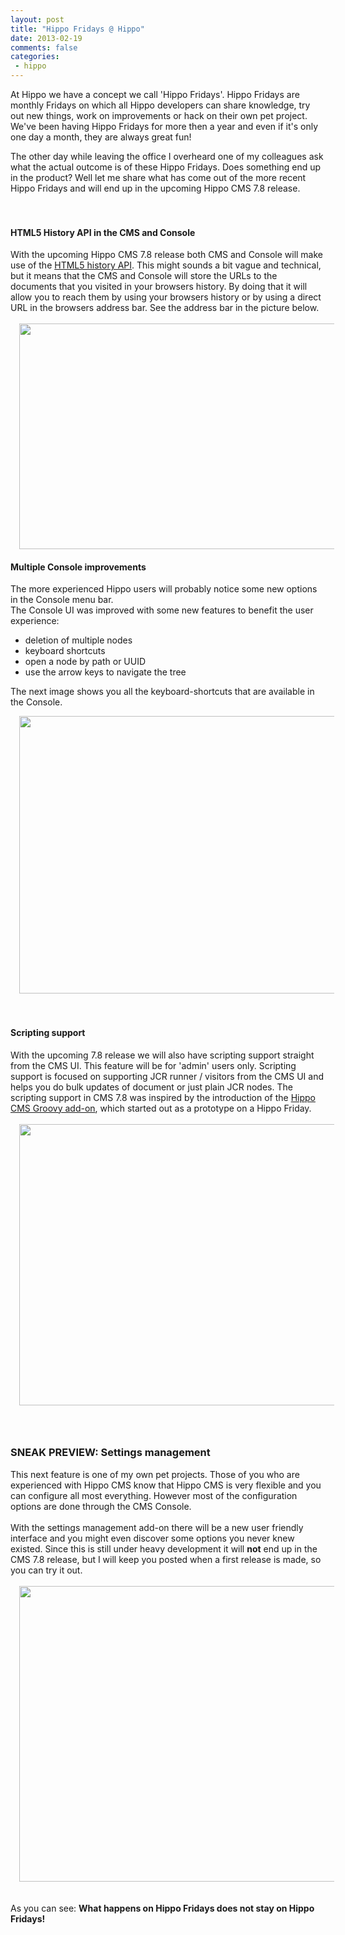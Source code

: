 ```yaml
---
layout: post
title: "Hippo Fridays @ Hippo"
date: 2013-02-19
comments: false
categories:
 - hippo
---
```


At Hippo we have a concept we call 'Hippo Fridays'. Hippo Fridays are monthly Fridays on which all Hippo developers can share knowledge, try out new things, work on improvements or hack on their own pet project. We've been having Hippo Fridays for more then a year and even if it's only one day a month, they are always great fun!

The other day while leaving the office I overheard one of my colleagues ask what the actual outcome is of these Hippo Fridays. Does something end up in the product? Well let me share what has come out of the more recent Hippo Fridays and will end up in the upcoming Hippo CMS 7.8 release.<br /><br /><br /><h4>HTML5 History API in the CMS and Console</h4>With the upcoming Hippo CMS 7.8 release both CMS and Console will make use of the <a href="https://developer.mozilla.org/en-US/docs/DOM/Manipulating_the_browser_history" target="_blank">HTML5 history API</a>. This might sounds a bit vague and technical, but it means that the CMS and Console will store the URLs to the documents that you visited in your browsers history. By doing that it will allow you to reach them by using your browsers history or by using a direct URL in the browsers address bar. See the address bar in the picture below.<br /><br /><div class="separator" style="clear: both; text-align: center;"><a href="http://2.bp.blogspot.com/-eC3km9I8f1I/UQZADyyTZJI/AAAAAAAAAkE/_tYPm2OiDg0/s1600/CapturFiles-20130128_1001.png" imageanchor="1" style="margin-left: 1em; margin-right: 1em;"><img border="0" height="361" src="http://2.bp.blogspot.com/-eC3km9I8f1I/UQZADyyTZJI/AAAAAAAAAkE/_tYPm2OiDg0/s640/CapturFiles-20130128_1001.png" width="640" /></a></div><h4>Multiple Console improvements </h4>The more experienced Hippo users will probably notice some new options in the Console menu bar.<br />The Console UI was improved with some new features to benefit the user experience:<br /><ul><li>deletion of multiple nodes</li><li>keyboard shortcuts</li><li>open a node by path or UUID</li><li>use the arrow keys to navigate the tree&nbsp;&nbsp;</li></ul>The next image shows you all the keyboard-shortcuts that are available in the Console.<br /><ul></ul><div class="separator" style="clear: both; text-align: center;"><a href="http://3.bp.blogspot.com/-PnfTVdMy4PA/UQZEv3uTtQI/AAAAAAAAAkk/eh6T3t8pVRg/s1600/CapturFiles-20130128_1001_2.png" imageanchor="1" style="margin-left: 1em; margin-right: 1em;"><img border="0" height="444" src="http://3.bp.blogspot.com/-PnfTVdMy4PA/UQZEv3uTtQI/AAAAAAAAAkk/eh6T3t8pVRg/s640/CapturFiles-20130128_1001_2.png" width="640" /></a></div><br /><br /><h4>Scripting support</h4>With the upcoming 7.8 release we will also have scripting support straight from the CMS UI. This feature will be for 'admin' users only. Scripting support is focused on supporting JCR runner / visitors from the CMS UI and helps you do bulk updates of document or just plain JCR nodes. The scripting support in CMS 7.8 was inspired by the introduction of the <a href="http://blog.jeroenreijn.com/2012/05/introducing-hippo-cms-groovy-add-on.html" target="_blank">Hippo CMS Groovy add-on</a>, which started out as a prototype on a Hippo Friday.<br /><br /><div class="separator" style="clear: both; text-align: center;"><a href="http://4.bp.blogspot.com/-2Mj6xmhuZlg/UQZC3NQqxCI/AAAAAAAAAkU/UDvcv67VHGU/s1600/CapturFiles-20130128_1001_1.png" imageanchor="1" style="margin-left: 1em; margin-right: 1em;"><img border="0" height="450" src="http://4.bp.blogspot.com/-2Mj6xmhuZlg/UQZC3NQqxCI/AAAAAAAAAkU/UDvcv67VHGU/s640/CapturFiles-20130128_1001_1.png" width="640" /></a></div><h3>&nbsp;</h3><h3>SNEAK PREVIEW: Settings management</h3>This next feature is one of my own pet projects. Those of you who are experienced with Hippo CMS know that Hippo CMS is very flexible and you can configure all most everything. However most of the configuration options are done through the CMS Console.<br /><br />With the settings management add-on there will be a new user friendly interface and you might even discover some options you never knew existed. Since this is still under heavy development it will <b>not</b> end up in the CMS 7.8 release, but I will keep you posted when a first release is made, so you can try it out.<br /><br /><div class="separator" style="clear: both; text-align: center;"><a href="http://3.bp.blogspot.com/-t23JJ_U5xxc/URoQRna9D5I/AAAAAAAAAk8/SSBrgo9fi5A/s1600/hippo-settings-addon.png" imageanchor="1" style="margin-left: 1em; margin-right: 1em;"><img border="0" height="473" src="http://3.bp.blogspot.com/-t23JJ_U5xxc/URoQRna9D5I/AAAAAAAAAk8/SSBrgo9fi5A/s640/hippo-settings-addon.png" width="640" /></a></div><br /><br />As you can see: <b>What happens on Hippo Fridays does not stay on Hippo Fridays!</b>
